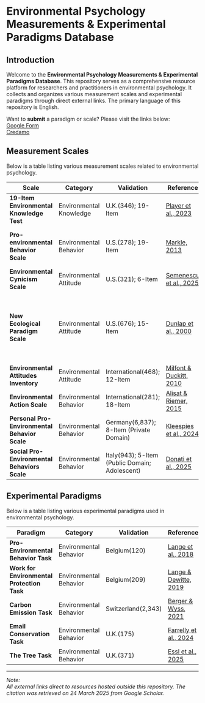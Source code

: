 # Environmental Psychology Measurements & Experimental Paradigms Database

## Introduction

Welcome to the **Environmental Psychology Measurements & Experimental Paradigms Database**. This repository serves as a comprehensive resource platform for researchers and practitioners in environmental psychology. It collects and organizes various measurement scales and experimental paradigms through direct external links. The primary language of this repository is English.

Want to **submit** a paradigm or scale? Please visit the links below:<br>
[Google Form](https://forms.gle/nSPfpUibeMLgHqsv8)<br>
[Credamo](https://www.credamo.com/s/V7Bfmm/ )

## Measurement Scales

Below is a table listing various measurement scales related to environmental psychology.

| Scale| Category| Validation| Reference |Dimension|Citation|Language|
|-|-|-|-|-|-|-|
| **19-Item Environmental Knowledge Test**   | Environmental Knowledge | U.K.(346); 19-Item | [Player et al., 2023](https://doi.org/10.1016/j.heliyon.2023.e17862)| System <br> Action <br> Effectiveness| 4|English|
| **Pro-environmental Behavior Scale**   |Environmental Behavior| U.S.(278); 19-Item| [Markle, 2013](https://doi.org/10.1007/s10745-013-9614-8)|Conservation <br> Environmental citizenship <br> Food <br> Transportation |343|English|
| **Environmental Cynicism Scale**   |Environmental Attitude| U.S.(321); 6-Item| [Semenescu et al., 2025](https://doi.org/10.1016/j.jenvp.2025.102588)|Single |0| English|
| **New Ecological Paradigm Scale**   |Environmental Attitude| U.S.(676); 15-Item| [Dunlap et al., 2000](https://doi.org/10.1111/0022-4537.00176)|The reality of limits to growth <br> Antianthropocentrism<br> The fragility of nature’s balance<br> Rejection of exemptionalism<br> The possibility of an ecocrisis|8588| English|
| **Environmental Attitudes Inventory**   |Environmental Attitude| International(468); 12-Item| [Milfont & Duckitt, 2010](https://doi.org/10.1016/j.jenvp.2009.09.001)|Single|1461| English|
| **Environmental Action Scale**   |Environmental Behavior| International(281); 18-Item| [Alisat & Riemer, 2015](https://doi.org/10.1016/j.jenvp.2015.05.006)|Participatory action <br> Leadership action|280| English|
| **Personal Pro-Environmental Behavior Scale**   |Environmental Behavior| Germany(6,837); 8-Item (Private Domain)| [Kleespies et al., 2024](https://doi.org/10.1080/15366367.2023.2246113)|Energy conservation <br>Consumer behavior<br>Information <br>Control component |2| English|
| **Social Pro-Environmental Behaviors Scale**   |Environmental Behavior| Italy(943); 5-Item (Public Domain; Adolescent)| [Donati et al., 2025](https://doi.org/10.1016/j.jenvp.2025.102562)|Single|0| English  <br>Italian|

## Experimental Paradigms

Below is a table listing various experimental paradigms used in environmental psychology.

| Paradigm| Category| Validation| Reference |Platform|Citation|Language|
|-|-|-|-|-|-|-|
| **Pro-Environmental Behavior Task** | Environmental Behavior|Belgium(120)|[Lange et al., 2018](https://doi.org/10.1016/j.jenvp.2018.02.007)| [Offline(OpenSesame)](https://osf.io/tcnza/files/osfstorage)|189|English|
| **Work for Environmental Protection Task** | Environmental Behavior| Belgium(209)| [Lange & Dewitte, 2019](https://doi.org/10.3758/s13428-021-01617-2)|[Qualtrics](https://osf.io/gpzy3/)|93|English|
| **Carbon Emission Task** | Environmental Behavior | Switzerland(2,343)| [Berger & Wyss, 2021](https://doi.org/10.1016/j.jenvp.2021.101613)| [Qualtrics](https://osf.io/qjxbu)|109|English|
| **Email Conservation Task** | Environmental Behavior | U.K.(175)| [Farrelly et al., 2024](https://doi.org/10.1016/j.jenvp.2024.102442)| [JsPsych](https://osf.io/9jzxg/files/osfstorage)|4|English|
| **The Tree Task** | Environmental Behavior | U.K.(371)| [Essl et al., 2025](https://doi.org/10.1016/j.jenvp.2025.102540)| [Qualtrics](https://osf.io/va9nh)|1|English|

---

*Note: <br>
All external links direct to resources hosted outside this repository. The citation was retrieved on 24 March 2025 from Google Scholar.*